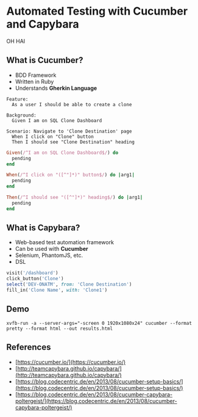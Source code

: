 # Automated Testing with Cucumber and Capybara

OH HAI

## What is Cucumber?

- BDD Framework
- Written in Ruby
- Understands **Gherkin Language**

```
Feature:
  As a user I should be able to create a clone

Background:
  Given I am on SQL Clone Dashboard

Scenario: Navigate to 'Clone Destination' page
  When I click on "Clone" button
  Then I should see "Clone Destination" heading
```

``` ruby
Given(/^I am on SQL Clone Dashboard$/) do
  pending
end

When(/^I click on "([^"]*)" button$/) do |arg1|
  pending
end

Then(/^I should see "([^"]*)" heading$/) do |arg1|
  pending
end
```

## What is Capybara?

- Web-based test automation framework
- Can be used with **Cucumber**
- Selenium, PhantomJS, etc.
- DSL

``` ruby
visit('/dashboard')
click_button('Clone')
select('DEV-ONATM', from: 'Clone Destination')
fill_in('Clone Name', with: 'Clone1')
```

## Demo

```
xvfb-run -a --server-args="-screen 0 1920x1080x24" cucumber --format pretty --format html --out results.html
```

## References

- [https://cucumber.io/](https://cucumber.io/)
- [http://teamcapybara.github.io/capybara/](http://teamcapybara.github.io/capybara/)
- [https://blog.codecentric.de/en/2013/08/cucumber-setup-basics/](https://blog.codecentric.de/en/2013/08/cucumber-setup-basics/)
- [https://blog.codecentric.de/en/2013/08/cucumber-capybara-poltergeist/](https://blog.codecentric.de/en/2013/08/cucumber-capybara-poltergeist/)